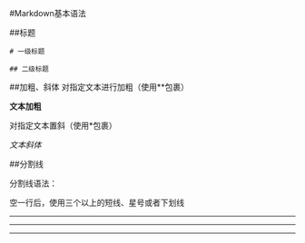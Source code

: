 #Markdown基本语法

##标题

`# 一级标题 `

`## 二级标题`

##加粗、斜体
对指定文本进行加粗（使用**包裹）

**文本加粗**

对指定文本置斜（使用*包裹）

*文本斜体*

##分割线

分割线语法：

空一行后，使用三个以上的短线、星号或者下划线

---

***

___